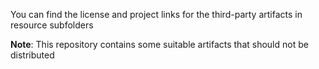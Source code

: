 You can find the license and project links for the third-party artifacts in resource subfolders

__Note__: This repository contains some suitable artifacts that should not be distributed
